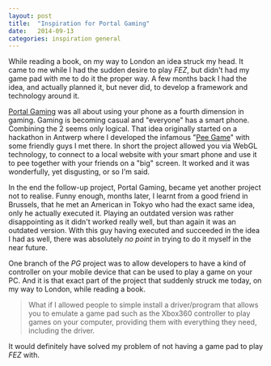 ```yaml
---
layout: post
title:  "Inspiration for Portal Gaming"
date:   2014-09-13
categories: inspiration general
---
```


While reading a book, on my way to London an idea struck my head. It came to me while I had the sudden desire to play _FEZ_, but didn't had my game pad with me to do it the proper way. A few months back I had the idea, and actually planned it, but never did, to develop a framework and technology around it.

[Portal Gaming](https://github.com/PortalGaming/AirPhoneLib) was all about using your phone as a fourth dimension in gaming. Gaming is becoming casual and "everyone" has a smart phone. Combining the 2 seems only logical. That idea originally started on a hackathon in Antwerp where I developed the infamous "[Pee Game](https://github.com/GlenDC/PeeGame)" with some friendly guys I met there. In short the project allowed you via WebGL technology, to connect to a local website with your smart phone and use it to pee together with your friends on a "big" screen. It worked and it was wonderfully, yet disgusting, or so I'm said.

In the end the follow-up project, Portal Gaming, became yet another project not to realise. Funny enough, months later, I learnt from a good friend in Brussels, that he met an American in Tokyo who had the exact same idea, only he actually executed it. Playing an outdated version was rather disappointing as it didn't worked really well, but than again it was an outdated version. With this guy having executed and succeeded in the idea I had as well, there was absolutely _no point_ in trying to do it myself in the near future.

One branch of the _PG_ project was to allow developers to have a kind of controller on your mobile device that can be used to play a game on your PC. And it is that exact part of the project that suddenly struck me today, on my way to London, while reading a book.

> What if I allowed people to simple install a driver/program that allows you to emulate a game pad such as the Xbox360 controller to play games on your computer, providing them with everything they need, including the driver.

It would definitely have solved my problem of not having a game pad to play _FEZ_ with.